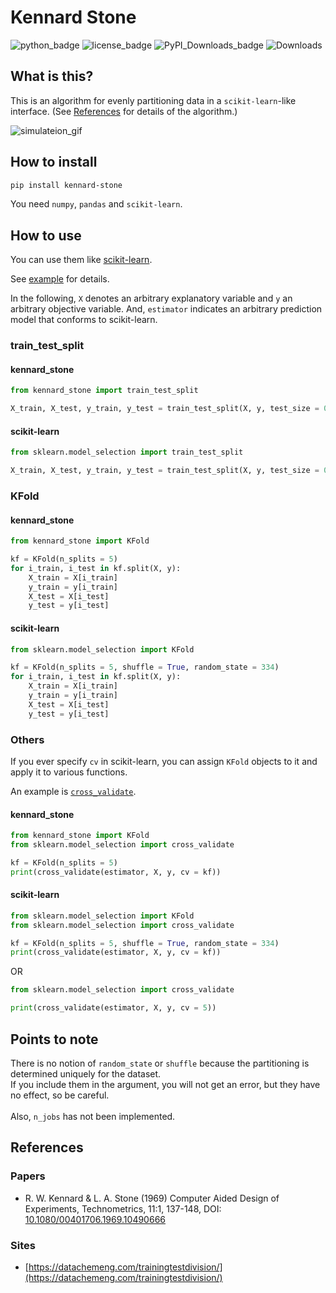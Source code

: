 # Kennard Stone
![python_badge](https://img.shields.io/pypi/pyversions/kennard-stone)
![license_badge](https://img.shields.io/pypi/l/kennard-stone)
![PyPI_Downloads_badge](https://img.shields.io/pypi/dm/kennard-stone)
![Downloads](https://pepy.tech/badge/kennard-stone)

## What is this?
This is an algorithm for evenly partitioning data in a `scikit-learn`-like interface. (See [References](#References) for details of the algorithm.)

![simulateion_gif](https://github.com/yu9824/kennard_stone/blob/main/example/simulate.gif?raw=true "Simulateion")

## How to install
```bash
pip install kennard-stone
```
You need `numpy`, `pandas` and `scikit-learn`.

## How to use
You can use them like [scikit-learn](https://scikit-learn.org/stable/modules/classes.html#module-sklearn.model_selection).

See [example](https://github.com/yu9824/kennard_stone/tree/main/example) for details.

In the following, `X` denotes an arbitrary explanatory variable and `y` an arbitrary objective variable.
And, `estimator` indicates an arbitrary prediction model that conforms to scikit-learn.

### train_test_split
#### kennard_stone
```python
from kennard_stone import train_test_split

X_train, X_test, y_train, y_test = train_test_split(X, y, test_size = 0.2)
```

#### scikit-learn
```python
from sklearn.model_selection import train_test_split

X_train, X_test, y_train, y_test = train_test_split(X, y, test_size = 0.2, random_state = 334)
```

### KFold
#### kennard_stone
```python
from kennard_stone import KFold

kf = KFold(n_splits = 5)
for i_train, i_test in kf.split(X, y):
    X_train = X[i_train]
    y_train = y[i_train]
    X_test = X[i_test]
    y_test = y[i_test]
```

#### scikit-learn
```python
from sklearn.model_selection import KFold

kf = KFold(n_splits = 5, shuffle = True, random_state = 334)
for i_train, i_test in kf.split(X, y):
    X_train = X[i_train]
    y_train = y[i_train]
    X_test = X[i_test]
    y_test = y[i_test]
```

### Others
If you ever specify `cv` in scikit-learn, you can assign `KFold` objects to it and apply it to various functions.

An example is [`cross_validate`](https://scikit-learn.org/stable/modules/generated/sklearn.model_selection.cross_validate.html).

#### kennard_stone
```python
from kennard_stone import KFold
from sklearn.model_selection import cross_validate

kf = KFold(n_splits = 5)
print(cross_validate(estimator, X, y, cv = kf))
```

#### scikit-learn
```python
from sklearn.model_selection import KFold
from sklearn.model_selection import cross_validate

kf = KFold(n_splits = 5, shuffle = True, random_state = 334)
print(cross_validate(estimator, X, y, cv = kf))
```
OR
```python
from sklearn.model_selection import cross_validate

print(cross_validate(estimator, X, y, cv = 5))
```


## Points to note
There is no notion of `random_state` or `shuffle` because the partitioning is determined uniquely for the dataset.<br>
If you include them in the argument, you will not get an error, but they have no effect, so be careful.<br><br>
Also, `n_jobs` has not been implemented.


## References
### Papers
* R. W. Kennard & L. A. Stone (1969) Computer Aided Design of Experiments, Technometrics, 11:1, 137-148, DOI: [10.1080/00401706.1969.10490666](https://doi.org/10.1080/00401706.1969.10490666)
### Sites
* [https://datachemeng.com/trainingtestdivision/](https://datachemeng.com/trainingtestdivision/)